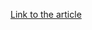 [Link to the article](https://krebsonsecurity.com/2018/07/luminositylink-rat-author-pleads-guilty/)
